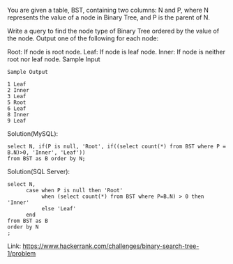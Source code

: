 You are given a table, BST, containing two columns: N and P, where N represents the value of a node in Binary Tree, and P is the parent of N.



Write a query to find the node type of Binary Tree ordered by the value of the node. Output one of the following for each node:

Root: If node is root node.
Leaf: If node is leaf node.
Inner: If node is neither root nor leaf node.
Sample Input


```
Sample Output

1 Leaf
2 Inner
3 Leaf
5 Root
6 Leaf
8 Inner
9 Leaf
```
Solution(MySQL):
```
select N, if(P is null, 'Root', if((select count(*) from BST where P = B.N)>0, 'Inner', 'Leaf'))
from BST as B order by N;

```
Solution(SQL Server):
```
select N,
      case when P is null then 'Root'
           when (select count(*) from BST where P=B.N) > 0 then 'Inner'
           else 'Leaf'
      end
from BST as B
order by N
;
```

Link: https://www.hackerrank.com/challenges/binary-search-tree-1/problem
